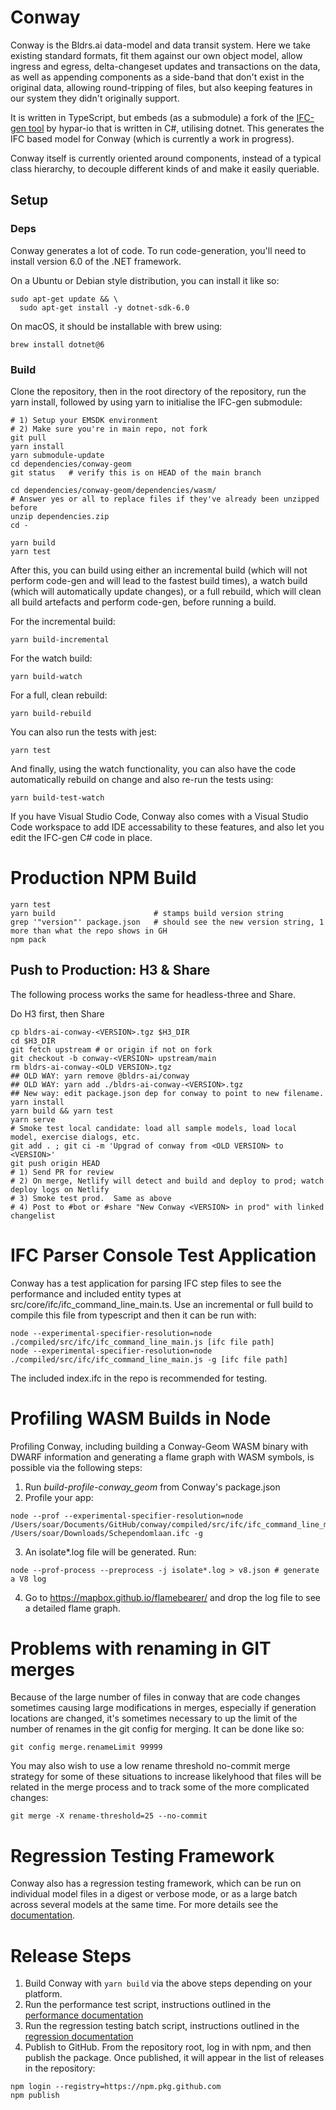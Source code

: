# Conway
 
Conway is the Bldrs.ai data-model and data transit system. Here we take existing standard formats, fit them against our own object model, allow ingress and egress, delta-changeset updates and transactions on the data, as well as appending components as a side-band that don't exist in the original data, allowing round-tripping of files, but also keeping features in our system they didn't originally support.

It is written in TypeScript, but embeds (as a submodule) a fork of the [IFC-gen tool](https://github.com/bldrs-ai/IFC-gen) by hypar-io that is written in C#, utilising dotnet. This generates the IFC based model for Conway (which is currently a work in progress).

Conway itself is currently oriented around components, instead of a typical class hierarchy, to decouple different kinds of and make it easily queriable.  

## Setup

### Deps
Conway generates a lot of code. To run code-generation, you'll need to install version 6.0 of the .NET framework.

On a Ubuntu or Debian style distribution, you can install it like so:
```
sudo apt-get update && \
  sudo apt-get install -y dotnet-sdk-6.0
```

On macOS, it should be installable with brew using:
```
brew install dotnet@6
```

### Build
 
Clone the repository, then in the root directory of the repository, run the yarn install, followed by using yarn to initialise the IFC-gen submodule:
```
# 1) Setup your EMSDK environment
# 2) Make sure you're in main repo, not fork
git pull
yarn install
yarn submodule-update
cd dependencies/conway-geom
git status   # verify this is on HEAD of the main branch

cd dependencies/conway-geom/dependencies/wasm/
# Answer yes or all to replace files if they've already been unzipped before
unzip dependencies.zip
cd -

yarn build
yarn test
```

After this, you can build using either an incremental build (which will not perform code-gen and will lead to the fastest build times), a watch build (which will automatically update changes), or a full rebuild, which will clean all build artefacts and perform code-gen, before running a build.

For the incremental build:
```
yarn build-incremental
```

For the watch build:
```
yarn build-watch
```

For a full, clean rebuild:
```
yarn build-rebuild
```

You can also run the tests with jest:
```
yarn test
```

And finally, using the watch functionality, you can also have the code automatically rebuild on change and also re-run the tests using:
```
yarn build-test-watch
```

If you have Visual Studio Code, Conway also comes with a Visual Studio Code workspace to add IDE accessability to these features, and also let you edit the IFC-gen C# code in place.

# Production NPM Build
```
yarn test
yarn build                      # stamps build version string
grep '"version"' package.json   # should see the new version string, 1 more than what the repo shows in GH
npm pack
```

## Push to Production: H3 & Share
The following process works the same for headless-three and Share.

Do H3 first, then Share
```
cp bldrs-ai-conway-<VERSION>.tgz $H3_DIR
cd $H3_DIR
git fetch upstream # or origin if not on fork
git checkout -b conway-<VERSION> upstream/main
rm bldrs-ai-conway-<OLD VERSION>.tgz
## OLD WAY: yarn remove @bldrs-ai/conway
## OLD WAY: yarn add ./bldrs-ai-conway-<VERSION>.tgz
## New way: edit package.json dep for conway to point to new filename.
yarn install
yarn build && yarn test
yarn serve
# Smoke test local candidate: load all sample models, load local model, exercise dialogs, etc.
git add . ; git ci -m 'Upgrad of conway from <OLD VERSION> to <VERSION>'
git push origin HEAD
# 1) Send PR for review
# 2) On merge, Netlify will detect and build and deploy to prod; watch deploy logs on Netlify
# 3) Smoke test prod.  Same as above
# 4) Post to #bot or #share "New Conway <VERSION> in prod" with linked changelist
```

# IFC Parser Console Test Application

Conway has a test application for parsing IFC step files to see the performance and included entity types at src/core/ifc/ifc_command_line_main.ts. 
Use an incremental or full build to compile this file from typescript and then it can be run with:

```
node --experimental-specifier-resolution=node ./compiled/src/ifc/ifc_command_line_main.js [ifc file path]
node --experimental-specifier-resolution=node ./compiled/src/ifc/ifc_command_line_main.js -g [ifc file path]
```

The included index.ifc in the repo is recommended for testing.

# Profiling WASM Builds in Node
Profiling Conway, including building a Conway-Geom WASM binary with DWARF information and generating a flame graph with WASM symbols, is possible via the following steps:
1. Run *build-profile-conway_geom* from Conway's package.json 
2. Profile your app: 
```
node --prof --experimental-specifier-resolution=node /Users/soar/Documents/GitHub/conway/compiled/src/ifc/ifc_command_line_main.js /Users/soar/Downloads/Schependomlaan.ifc -g
```
3. An isolate*.log file will be generated. Run:
```
node --prof-process --preprocess -j isolate*.log > v8.json # generate a V8 log
```
4. Go to https://mapbox.github.io/flamebearer/ and drop the log file to see a detailed flame graph.

# Problems with renaming in GIT merges

Because of the large number of files in conway that are code changes sometimes causing large modifications in merges, especially if generation locations are changed, it's sometimes necessary to up the limit of the number of renames in the git config for merging. It can be done like so:

```
git config merge.renameLimit 99999
```

You may also wish to use a low rename threshold no-commit merge strategy for some of these situations to increase likelyhood that files will be related in the merge process and to track some of the more complicated changes:

```
git merge -X rename-threshold=25 --no-commit
```

# Regression Testing Framework

Conway also has a regression testing framework, which can be run on individual model files in a digest or verbose mode, or as a large batch across several models at the same time. For more details see the [documentation](regression/README.MD).


# Release Steps
1. Build Conway with `yarn build` via the above steps depending on your platform.
2. Run the performance test script, instructions outlined in the [performance documentation](scripts/README.md)
3. Run the regression testing batch script, instructions outlined in the [regression documentation](regression/README.md)
4. Publish to GitHub. From the repository root, log in with npm, and then publish the package. Once published, it will appear in the list of releases in the repository: 

```
npm login --registry=https://npm.pkg.github.com
npm publish
```
